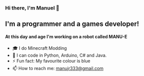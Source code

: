 <!---
Manueh333/Manueh333 is a ✨ special ✨ repository because its `README.md` (this file) appears on your GitHub profile.
You can click the Preview link to take a look at your changes.
--->

### Hi there, I'm Manuel 👋

## I'm a programmer and a games developer!

#### At this day and age I'm working on a robot called MANU-E

- 🎓 I do Minecraft Modding
- 🏫 I can code in Python, Arduino, C# and Java.
- ⚡ Fun fact: My favourite colour is blue
- 📫 How to reach me: manujr333@gmail.com
